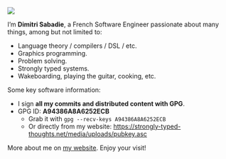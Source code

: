 ![](https://strongly-typed-thoughts.net/media/uploads/hello_i_am_dog.gif)

I’m **Dimitri Sabadie**, a French Software Engineer passionate about many things, among but not limited to:

- Language theory / compilers / DSL / etc.
- Graphics programming.
- Problem solving.
- Strongly typed systems.
- Wakeboarding, playing the guitar, cooking, etc.

Some key software information:

- I sign **all my commits and distributed content with GPG**.
- GPG ID: **A94386A8A6252ECB**
  - Grab it with `gpg --recv-keys A94386A8A6252ECB`
  - Or directly from my website: https://strongly-typed-thoughts.net/media/uploads/pubkey.asc

More about me on [my website](https://strongly-typed-thoughts.net). Enjoy your visit!
